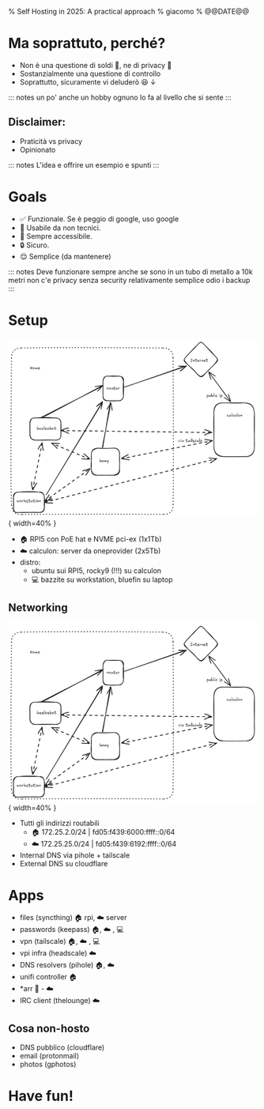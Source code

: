 % Self Hosting in 2025: A practical approach
% giacomo
% @@DATE@@

# Ma soprattuto, perché?

* Non è una questione di soldi 💸, ne di privacy 🥸
* Sostanzialmente una questione di controllo
* Soprattutto, sicuramente vi deluderò 😆 ↓

::: notes
un po' anche un hobby
ognuno lo fa al livello che si sente
:::

## Disclaimer:

* Praticità vs privacy
* Opinionato

::: notes
L'idea e offrire un esempio e spunti
:::

# Goals

* ✅ Funzionale. Se è peggio di google, uso google
* 🙈 Usabile da non tecnici.
* 💆 Sempre accessibile.
* 🔒 Sicuro.
* 😌 Semplice (da mantenere)

::: notes
Deve funzionare sempre anche se sono in un tubo di metallo a 10k metri
non c'e privacy senza security
relativamente semplice
odio i backup
:::

# Setup

![](images/network.png){ width=40% }

* 🏠 RPI5 con PoE hat e NVME pci-ex (1x1Tb)
* ☁️  calculon: server da oneprovider (2x5Tb)
* distro:
  - ubuntu sui RPI5, rocky9 (!!!) su calculon
  - 💻 bazzite su workstation, bluefin su laptop

## Networking

![](images/network.png){ width=40% }

* Tutti gli indirizzi routabili
    * 🏠 172.25.2.0/24 | fd05:f439:6000:ffff::0/64
    * ☁️  172.25.25.0/24 | fd05:f439:6192:ffff::0/64
* Internal DNS via pihole + tailscale
* External DNS su cloudflare

# Apps

* files (syncthing) 🏠 rpi, ☁️ server
* passwords (keepass) 🏠, ☁️ , 💻
* vpn (tailscale) 🏠, ☁️ , 💻
* vpi infra (headscale) ☁️
* DNS resolvers (pihole) 🏠, ☁️
* unifi controller 🏠
* \*arr 🤫 - ☁️
* IRC client (thelounge) ☁️

## Cosa non-hosto

* DNS pubblico (cloudflare)
* email (protonmail)
* photos (gphotos)

# Have fun!
